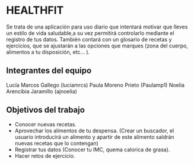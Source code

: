 # HEALTHFIT

Se trata de una aplicación para uso diario que intentará motivar que lleves un estilo de vida saludable,a su vez permitirá controlarlo mediante el registro de tus datos. También contará con un glosario de recetas y ejercicios, que se ajustarán a las opciones que marques (zona del cuerpo, alimentos a tu disposición, etc... ).

## Integrantes del equipo

Lucía Marcos Gallego (luciamrcs)
Paula Moreno Prieto (Paulamp1)
Noelia Arencibia Jaramillo (ajnoelia)

## Objetivos del trabajo

- Conocer nuevas recetas.
- Aprovechar los alimentos de tu despensa. (Crear un buscador, el usuario introducirá un alimento y apartir de este alimento saldrán nuevas recetas que lo contengan)
- Registrar tus datos (Conocer tu IMC, quema calorica de grasa).
- Hacer retos de ejercicio.


